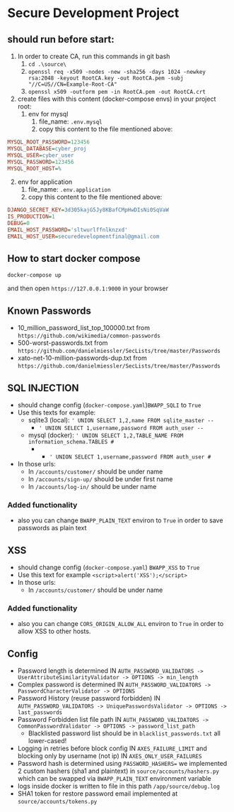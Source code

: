 # Secure Development Project

## should run before start:
1. In order to create CA, run this commands in git bash
   1. `cd .\source\`
   2. `openssl req -x509 -nodes -new -sha256 -days 1024 -newkey rsa:2048 -keyout RootCA.key -out RootCA.pem -subj "//C=US//CN=Example-Root-CA"`
   3. `openssl x509 -outform pem -in RootCA.pem -out RootCA.crt`
2. create files with this content (docker-compose envs) in your project root:
   1. env for mysql
      1. file_name: `.env.mysql`
      2. copy this content to the file mentioned above:
```ini
MYSQL_ROOT_PASSWORD=123456
MYSQL_DATABASE=cyber_proj
MYSQL_USER=cyber_user
MYSQL_PASSWORD=123456
MYSQL_ROOT_HOST=%
```
   2. env for application
        1. file_name: `.env.application`
        2. copy this content to the file mentioned above:
```ini
DJANGO_SECRET_KEY=3d305kajG5Jy8KBafCMpHwDIsNi0SqVaW
IS_PRODUCTION=1
DEBUG=0
EMAIL_HOST_PASSWORD='sltwurlffnlknzxd'
EMAIL_HOST_USER=securedevelopmentfinal@gmail.com
```

## How to start docker compose
```bash
docker-compose up
```
and then open `https://127.0.0.1:9000` in your browser

## Known Passwords
- 10_million_password_list_top_100000.txt from `https://github.com/wikimedia/common-passwords`
- 500-worst-passwords.txt from `https://github.com/danielmiessler/SecLists/tree/master/Passwords`
- xato-net-10-million-passwords-dup.txt from `https://github.com/danielmiessler/SecLists/tree/master/Passwords`

 
## SQL INJECTION
- should change config (`docker-compose.yaml`)`BWAPP_SQLI` to `True`
- Use this texts for example:
   - sqlite3 (local): `' UNION SELECT 1,2,name FROM sqlite_master --`
     - `' UNION SELECT 1,username,password FROM auth_user --`
   - mysql (docker): `' UNION SELECT 1,2,TABLE_NAME FROM information_schema.TABLES #`
     - - `' UNION SELECT 1,username,password FROM auth_user #`
- In those urls:
  - In `/accounts/customer/` should be under name
  - In `/accounts/sign-up/` should be under first name
  - In `/accounts/log-in/` should be under name
### Added functionality
- also you can change `BWAPP_PLAIN_TEXT` environ to `True` in order to save passwords as plain text  

## XSS
- should change config (`docker-compose.yaml`) `BWAPP_XSS` to `True`
- Use this text for example `<script>alert('XSS');</script>`
- In those urls:
  - In `/accounts/customer/` should be under name
### Added functionality
- also you can change `CORS_ORIGIN_ALLOW_ALL` environ to `True` in order to allow XSS to other hosts.

## Config
- Password length is determined IN `AUTH_PASSWORD_VALIDATORS -> UserAttributeSimilarityValidator -> OPTIONS -> min_length`
- Complex password is determined IN `AUTH_PASSWORD_VALIDATORS -> PasswordCharacterValidator -> OPTIONS`
- Password History (reuse password forbidden) IN `AUTH_PASSWORD_VALIDATORS -> UniquePasswordsValidator -> OPTIONS -> last_passwords`
- Password Forbidden list file path IN `AUTH_PASSWORD_VALIDATORS -> CommonPasswordValidator -> OPTIONS -> password_list_path`
  - Blacklisted password list should be in `blacklist_passwords.txt` all lower-cased!
- Logging in retries before block config IN `AXES_FAILURE_LIMIT` and blocking only by username (not ip) IN `AXES_ONLY_USER_FAILURES`
- Password hash is determined using `PASSWORD_HASHERS=` we implemented 2 custom hashers (sha1 and plaintext) in `source/accounts/hashers.py` which can be swapped via `BWAPP_PLAIN_TEXT` environment variable
- logs inside docker is written to file in this path `/app/source/debug.log`
- SHA1 token for restore password email implemented at `source/accounts/tokens.py`
